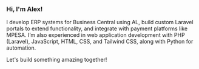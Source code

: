 ### Hi, I'm Alex!

I develop ERP systems for Business Central using AL, build custom Laravel portals to extend functionality, and integrate with payment platforms like MPESA. I’m also experienced in web application development with PHP (Laravel), JavaScript, HTML, CSS, and Tailwind CSS, along with Python for automation.

Let's build something amazing together!

